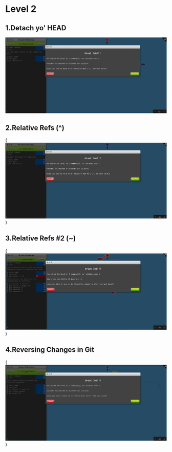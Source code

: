 # Level 2

## 1.Detach yo' HEAD
![alt text](image-4.png)

## 2.Relative Refs (^)
(![alt text](image-5.png))

## 3.Relative Refs #2 (~)
(![alt text](image-6.png))

## 4.Reversing Changes in Git
(![alt text](image-7.png))